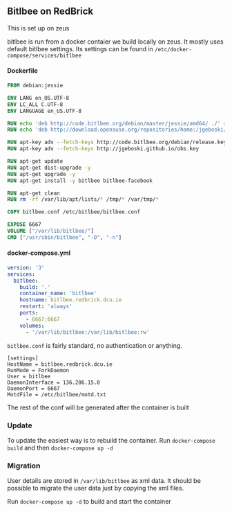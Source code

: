 ## Bitlbee on RedBrick
This is set up on zeus

bitlbee is run from a docker contaier we build locally on zeus. It mostly uses
default bitlbee settings. Its settings can be found in
`/etc/docker-compose/services/bitlbee`

#### Dockerfile

``` Dockerfile
FROM debian:jessie

ENV LANG en_US.UTF-8
ENV LC_ALL C.UTF-8
ENV LANGUAGE en_US.UTF-8

RUN echo 'deb http://code.bitlbee.org/debian/master/jessie/amd64/ ./' > /etc/apt/sources.list.d/bitlbee.list
RUN echo 'deb http://download.opensuse.org/repositories/home:/jgeboski/Debian_8.0 ./' > /etc/apt/sources.list.d/jgeboski.list

RUN apt-key adv --fetch-keys http://code.bitlbee.org/debian/release.key
RUN apt-key adv --fetch-keys http://jgeboski.github.io/obs.key

RUN apt-get update
RUN apt-get dist-upgrade -y
RUN apt-get upgrade -y
RUN apt-get install -y bitlbee bitlbee-facebook

RUN apt-get clean
RUN rm -rf /var/lib/apt/lists/* /tmp/* /var/tmp/*

COPY bitlbee.conf /etc/bitlbee/bitlbee.conf

EXPOSE 6667
VOLUME ["/var/lib/bitlbee/"]
CMD ["/usr/sbin/bitlbee", "-D", "-n"]
```

#### docker-compose.yml
```yaml
version: '3'
services:
  bitlbee:
    build: '.'
    container_name: 'bitlbee'
    hostname: bitlbee.redbrick.dcu.ie
    restart: 'always'
    ports:
      - 6667:6667
    volumes:
      - '/var/lib/bitlbee:/var/lib/bitlbee:rw'
```

`bitlbee.conf` is fairly standard, no authentication or anything.

```
[settings]
HostName = bitlbee.redbrick.dcu.ie
RunMode = ForkDaemon
User = bitlbee
DaemonInterface = 136.206.15.0
DaemonPort = 6667
MotdFile = /etc/bitlbee/motd.txt
```
The rest of the conf will be generated after the container is built

### Update

To update the easiest way is to rebuild the container. Run `docker-compose
build` and then `docker-compose up -d`

### Migration

User details are stored in `/var/lib/bitlbee` as xml data. It should be possible
to migrate the user data just by copying the xml files.

Run `docker-compose up -d` to build and start the container
